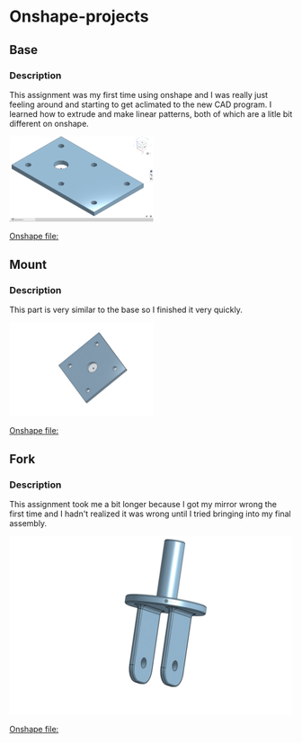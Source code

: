 # Onshape-projects

## Base


### Description
This assignment was my first time using onshape and I was really just feeling around and starting to get aclimated to the new CAD program. I learned how to extrude and make linear patterns, both of which are a litle bit different on onshape.


<img src= "https://github.com/nsun94/Onshape-projects/blob/main/Base.png" width="256">



[Onshape file:](https://cvilleschools.onshape.com/documents/647dabde5c88189addcd5d8c/w/5cfe9f4cd6747b182c574890/e/fb90274dcb24a21d95b4e70b)


## Mount

### Description
This part is very similar to the base so I finished it very quickly.



<img src= "https://github.com/nsun94/Onshape-projects/blob/main/Mount.png" width= "256">
 
 
 
[Onshape file:](https://cvilleschools.onshape.com/documents/8f641144a0a87b5e15afb5a8/w/a4820c2dbfea1a39722aff08/e/5278ea41caba7232e920a64c)

## Fork

### Description
This assignment took me a bit longer because I got my mirror wrong the first time and I hadn't realized it was wrong until I tried bringing into my final assembly.


<img src= "https://github.com/nsun94/Onshape-projects/blob/main/Fork.png">


[Onshape file:](https://cvilleschools.onshape.com/documents/2654c81ee7a11481b8f057ad/w/f79fa89a335894d49256909a/e/caf1072884e0e95ab6ff8edc)
